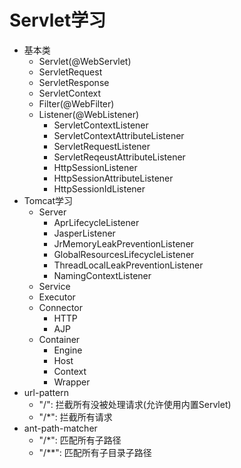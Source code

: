 # Servlet学习
- 基本类
    - Servlet(@WebServlet)
    - ServletRequest
    - ServletResponse
    - ServletContext
    - Filter(@WebFilter)
    - Listener(@WebListener)
        - ServletContextListener
        - ServletContextAttributeListener
        - ServletRequestListener
        - ServletReqeustAttributeListener
        - HttpSessionListener
        - HttpSessionAttributeListener
        - HttpSessionIdListener
- Tomcat学习
    - Server
        - AprLifecycleListener
        - JasperListener
        - JrMemoryLeakPreventionListener
        - GlobalResourcesLifecycleListener
        - ThreadLocalLeakPreventionListener
        - NamingContextListener
    - Service
    - Executor
    - Connector
        - HTTP
        - AJP
    - Container
        - Engine
        - Host
        - Context
        - Wrapper
- url-pattern
    - "/": 拦截所有没被处理请求(允许使用内置Servlet)
    - "/*": 拦截所有请求
- ant-path-matcher
    - "/*": 匹配所有子路径
    - "/**": 匹配所有子目录子路径